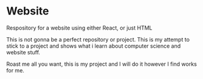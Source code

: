 # Website
Respository for a website using either React, or just HTML

This is not gonna be a perfect repository or project. This is my attempt to stick to a project and shows what i learn about computer science and website stuff.

Roast me all you want, this is my project and I will do it however I find works for me.
